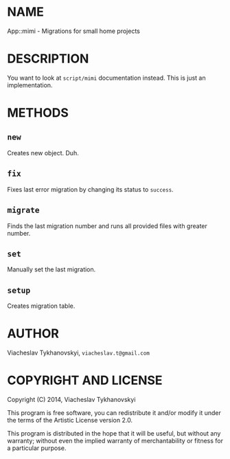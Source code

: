 # NAME

App::mimi - Migrations for small home projects

# DESCRIPTION

You want to look at `script/mimi` documentation instead. This is just an
implementation.

# METHODS

## `new`

Creates new object. Duh.

## `fix`

Fixes last error migration by changing its status to `success`.

## `migrate`

Finds the last migration number and runs all provided files with greater number.

## `set`

Manually set the last migration.

## `setup`

Creates migration table.

# AUTHOR

Viacheslav Tykhanovskyi, `viacheslav.t@gmail.com`

# COPYRIGHT AND LICENSE

Copyright (C) 2014, Viacheslav Tykhanovskyi

This program is free software, you can redistribute it and/or modify it under
the terms of the Artistic License version 2.0.

This program is distributed in the hope that it will be useful, but without any
warranty; without even the implied warranty of merchantability or fitness for
a particular purpose.
